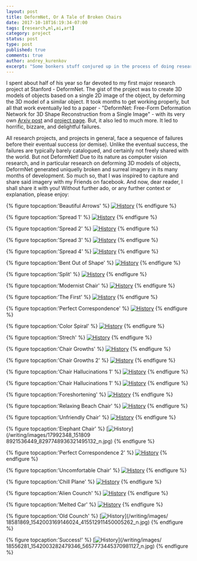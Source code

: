 ```yaml
---
layout: post
title: DeformNet, Or A Tale of Broken Chairs
date: 2017-10-18T16:19:34-07:00
tags: [research,ml,ai,art]
category: project
status: post
type: post
published: true
comments: true
author: andrey_kurenkov
excerpt: "Some bonkers stuff conjured up in the process of doing research"
---
```

I spent about half of his year so far devoted to my first major research project at Stanford - DeformNet. The gist of the project was to create 3D models of objects based on a single 2D image of the object, by deforming the 3D model of a similar object. It took months to get working properly, but all that work eventually led to a paper - "DeformNet: Free-Form Deformation Network for 3D Shape Reconstruction from a Single Image" - with its very own [Arxiv post](https://arxiv.org/abs/1708.04672) and [project page](https://deformnet-site.github.io/DeformNet-website/). But, it also led to much more. It led to horrific, bizzare, and delightful failures. 

All research projects, and projects in general, face a sequence of failures before their eventual success (or demise). Unlike the eventual success, the failures are typically barely catalogued, and certainly not freely shared with the world. But not DeformNet! Due to its nature as computer vision research, and in particular research on deforming 3D models of objects, DeformNet generated uniquelly broken and surreal imagery in its many months of development. So much so, that I was inspired to capture and share said imagery with my Friends on facebook. And now, dear reader, I shall share it with you! Without further ado, or any further context or explanation, please enjoy:

{% figure topcaption:'Beautiful Arrows' %}
[<img class="postimageactual" src="/writing/images/2017-10-15-deformnet-or-a-tale-broken-chairs/16797445_1438988406114168_9212772470262986498_o.jpg" alt="History"/>](/writing/images/2016-4-15-a-brief-history-of-game-ai/16797445_1438988406114168_9212772470262986498_o.jpg)
{% endfigure %}

{% figure topcaption:'Spread 1' %}
[<img class="postimageactual" src="/writing/images/2017-10-15-deformnet-or-a-tale-broken-chairs/16807616_1442442285768780_7897771771545166109_n.jpg" alt="History"/>](/writing/images/2016-4-15-a-brief-history-of-game-ai/16807616_1442442285768780_7897771771545166109_n.jpg)
{% endfigure %}

{% figure topcaption:'Spread 2' %}
[<img class="postimageactual" src="/writing/images/2017-10-15-deformnet-or-a-tale-broken-chairs/16830718_1442442282435447_7909518336960080635_n.jpg" alt="History"/>](/writing/images/2016-4-15-a-brief-history-of-game-ai/16830718_1442442282435447_7909518336960080635_n.jpg)
{% endfigure %}

{% figure topcaption:'Spread 3' %}
[<img class="postimageactual" src="/writing/images/2017-10-15-deformnet-or-a-tale-broken-chairs/16831179_1442442279102114_4063186804650971445_n.jpg" alt="History"/>](/writing/images/16831179_1442442279102114_4063186804650971445_n.jpg)
{% endfigure %}

{% figure topcaption:'Spread 4' %}
[<img class="postimageactual" src="/writing/images/2017-10-15-deformnet-or-a-tale-broken-chairs/16832243_1442442312435444_2730660855479305093_n.jpg" alt="History"/>](/writing/images/16832243_1442442312435444_2730660855479305093_n.jpg)
{% endfigure %}

{% figure topcaption:'Bent Out of Shape' %}
[<img class="postimageactual" src="/writing/images/2017-10-15-deformnet-or-a-tale-broken-chairs/16716040_1442443249102017_6471384390721714604_o.jpg" alt="History"/>](/writing/images/2016-4-15-a-brief-history-of-game-ai/16716040_1442443249102017_6471384390721714604_o.jpg)
{% endfigure %}

{% figure topcaption:'Split' %}
[<img class="postimageactual" src="/writing/images/2017-10-15-deformnet-or-a-tale-broken-chairs/16864203_1447351921944483_8878398950718576730_n.jpg" alt="History"/>](/writing/images/16864203_1447351921944483_8878398950718576730_n.jpg)
{% endfigure %}

{% figure topcaption:'Modernist Chair' %}
[<img class="postimageactual" src="/writing/images/2017-10-15-deformnet-or-a-tale-broken-chairs/16806900_1452334068112935_5140427923114788905_n.jpg" alt="History"/>](/writing/images/16806900_1452334068112935_5140427923114788905_n.jpg)
{% endfigure %}

{% figure topcaption:'The First' %}
[<img class="postimageactual" src="/writing/images/2017-10-15-deformnet-or-a-tale-broken-chairs/17021757_1455820011097674_3621251967274797044_n.jpg" alt="History"/>](/writing/images/17021757_1455820011097674_3621251967274797044_n.jpg)
{% endfigure %}


{% figure topcaption:'Perfect Correspondence' %}
[<img class="postimageactual" src="/writing/images/2017-10-15-deformnet-or-a-tale-broken-chairs/17202800_1459767327369609_4492442434375103005_n.jpg" alt="History"/>](/writing/images/17202800_1459767327369609_4492442434375103005_n.jpg)
{% endfigure %}


{% figure topcaption:'Color Spiral' %}
[<img class="postimageactual" src="/writing/images/2017-10-15-deformnet-or-a-tale-broken-chairs/16939623_1459767330702942_4073595802082156353_n.jpg" alt="History"/>](/writing/images/16939623_1459767330702942_4073595802082156353_n.jpg)
{% endfigure %}

{% figure topcaption:'Strech' %}
[<img class="postimageactual" src="/writing/images/2017-10-15-deformnet-or-a-tale-broken-chairs/17309979_1467615326584809_4257681561614777357_o.jpg" alt="History"/>](/writing/images/17309979_1467615326584809_4257681561614777357_o.jpg)
{% endfigure %}

{% figure topcaption:'Chair Growths' %}
[<img class="postimageactual" src="/writing/images/2017-10-15-deformnet-or-a-tale-broken-chairs/17621968_1483241391688869_9139772162230816003_o.jpg" alt="History"/>](/writing/images/17621968_1483241391688869_9139772162230816003_o.jpg)
{% endfigure %}

{% figure topcaption:'Chair Growths 2' %}
[<img class="postimageactual" src="/writing/images/2017-10-15-deformnet-or-a-tale-broken-chairs/17622114_1483241395022202_135454706992583524_o.jpg" alt="History"/>](/writing/images/17622114_1483241395022202_135454706992583524_o.jpg)
{% endfigure %}

{% figure topcaption:'Chair  Hallucinations 1' %}
[<img class="postimageactual" src="/writing/images/2017-10-15-deformnet-or-a-tale-broken-chairs/17435863_1483241398355535_2328838522499450722_o.jpg" alt="History"/>](/writing/images/17435863_1483241398355535_2328838522499450722_o.jpg)
{% endfigure %}

{% figure topcaption:'Chair  Hallucinations 1' %}
[<img class="postimageactual" src="/writing/images/2017-10-15-deformnet-or-a-tale-broken-chairs/17621744_1483241425022199_7862745114641406764_o.jpg" alt="History"/>](/writing/images/17621744_1483241425022199_7862745114641406764_o.jpg)
{% endfigure %}

{% figure topcaption:'Foreshortening' %}
[<img class="postimageactual" src="/writing/images/2017-10-15-deformnet-or-a-tale-broken-chairs/18058151_1518098891536452_6182864029848832977_n.jpg" alt="History"/>](/writing/images/18058151_1518098891536452_6182864029848832977_n.jpg)
{% endfigure %}

{% figure topcaption:'Relaxing Beach Chair' %}
[<img class="postimageactual" src="/writing/images/2017-10-15-deformnet-or-a-tale-broken-chairs/17992160_1518098894869785_3643613128276992654_n.jpg" alt="History"/>](/writing/images/17992160_1518098894869785_3643613128276992654_n.jpg)
{% endfigure %}

{% figure topcaption:'Unfriendly Chair' %}
[<img class="postimageactual" src="/writing/images/2017-10-15-deformnet-or-a-tale-broken-chairs/18118890_1518098898203118_7556374425933627554_n.jpg" alt="History"/>](/writing/images/18118890_1518098898203118_7556374425933627554_n.jpg)
{% endfigure %}

{% figure topcaption:'Elephant Chair' %}
[<img class="postimageactual" src="/writing/images/2017-10-15-deformnet-or-a-tale-broken-chairs/17992348_1518098921536449_8297748936321495132_n.jpg" alt="History"/>](/writing/images/17992348_151809
8921536449_8297748936321495132_n.jpg)
{% endfigure %}

{% figure topcaption:'Perfect Correspondence 2' %}
[<img class="postimageactual" src="/writing/images/2017-10-15-deformnet-or-a-tale-broken-chairs/18194139_1521245274555147_6387873167953340635_n.jpg" alt="History"/>](/writing/images/18194139_1521245274555147_6387873167953340635_n.jpg)
{% endfigure %}

{% figure topcaption:'Uncomfortable Chair' %}
[<img class="postimageactual" src="/writing/images/2017-10-15-deformnet-or-a-tale-broken-chairs/18423960_1536082143071460_5562000232042538980_n.jpg" alt="History"/>](/writing/images/18423960_1536082143071460_5562000232042538980_n.jpg)
{% endfigure %}

{% figure topcaption:'Chill Plane' %}
[<img class="postimageactual" src="/writing/images/2017-10-15-deformnet-or-a-tale-broken-chairs/18519900_1542003065812701_69998419652910827_n.jpg" alt="History"/>](/writing/images/18519900_1542003065812701_69998419652910827_n.jpg)
{% endfigure %}

{% figure topcaption:'Alien Counch' %}
[<img class="postimageactual" src="/writing/images/2017-10-15-deformnet-or-a-tale-broken-chairs/18486356_1542003069146034_8832229143760253451_n.jpg" alt="History"/>](/writing/images/18486356_1542003069146034_8832229143760253451_n.jpg)
{% endfigure %}

{% figure topcaption:'Melted Car' %}
[<img class="postimageactual" src="/writing/images/2017-10-15-deformnet-or-a-tale-broken-chairs/18527562_1542003072479367_757465147288662663_n.jpg" alt="History"/>](/writing/images/18527562_1542003072479367_757465147288662663_n.jpg)
{% endfigure %}

{% figure topcaption:'Old Counch' %}
[<img class="postimageactual" src="/writing/images/2017-10-15-deformnet-or-a-tale-broken-chairs/18581869_1542003169146024_415512911450005262_n.jpg" alt="History"/>](/writing/images/
18581869_1542003169146024_415512911450005262_n.jpg)
{% endfigure %}

{% figure topcaption:'Success!' %}
[<img class="postimageactual" src="/writing/images/2017-10-15-deformnet-or-a-tale-broken-chairs/18556281_1542003282479346_5657773445370981127_n.jpg" alt="History"/>](/writing/images/
18556281_1542003282479346_5657773445370981127_n.jpg)
{% endfigure %}
